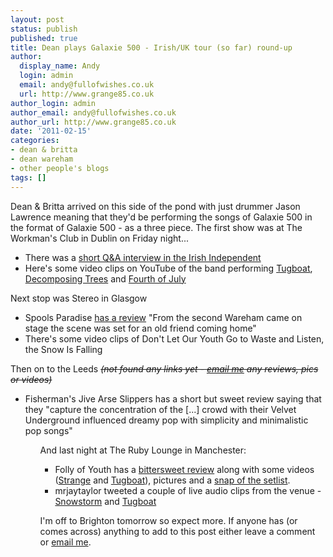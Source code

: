 ```yaml
---
layout: post
status: publish
published: true
title: Dean plays Galaxie 500 - Irish/UK tour (so far) round-up
author:
  display_name: Andy
  login: admin
  email: andy@fullofwishes.co.uk
  url: http://www.grange85.co.uk
author_login: admin
author_email: andy@fullofwishes.co.uk
author_url: http://www.grange85.co.uk
date: '2011-02-15'
categories:
- dean & britta
- dean wareham
- other people's blogs
tags: []
---
```

<p>Dean & Britta arrived on this side of the pond with just drummer Jason Lawrence meaning that they'd be performing the songs of Galaxie 500 in the format of Galaxie 500 - as a three piece. The first show was at The Workman's Club in Dublin on Friday night...</p>
<ul>
<li>There was a <a href="http://www.independent.ie/entertainment/day-and-night/qampa-galaxie-500s-dean-wareham-2535868.html">short Q&A interview in the Irish Independent</a></li>
<li>Here's some video clips on YouTube of the band performing <a href="http://www.youtube.com/watch?v=tpiWaVq9GKc">Tugboat</a>, <a href="http://www.youtube.com/watch?v=2w4Fn1ZC0uI&feature=mfu_in_order&list=UL">Decomposing Trees</a> and <a href="http://www.youtube.com/watch?v=plKaM1Qc1kA&feature=related">Fourth of July</a></li>
</ul>
<p>Next stop was Stereo in Glasgow</p>
<ul>
<li>Spools Paradise <a href="http://spoolsparadise.blogspot.com/2011/02/i-feel-alright-when-you-smile.html?utm_source=twitterfeed&utm_medium=facebook">has a review</a> "From the second Wareham came on stage the scene was set for an old friend coming home" </li>
<li>There's some video clips of Don't Let Our Youth Go to Waste and Listen, the Snow Is Falling</li>
</ul>
<p>Then on to the Leeds <del datetime="2011-02-15T13:42:17+00:00"><em>(not found any links yet - <a href="mailto:andy@grange85.co.uk">email me</a> any reviews, pics or videos)</em></del></p>
<p><ins datetime="2011-02-15T13:45:19+00:00">
<ul>
<li>Fisherman's Jive Arse Slippers has a short but sweet review saying that they "capture the concentration of the [...] crowd with their Velvet Underground influenced dreamy pop with simplicity and minimalistic pop songs"</li>
<ul></ins></p>
<p>And last night at The Ruby Lounge in Manchester:</p>
<ul>
<li>Folly of Youth has a <a href="http://follyfollyfolly.blogspot.com/2011/02/dean-wareham-plays-galaxie-500-ruby.html">bittersweet review</a> along with some videos (<a href="http://www.youtube.com/watch?v=tQ1-E6DbTt8&feature=mfu_in_order&list=UL">Strange</a> and <a href="http://www.youtube.com/watch?v=QYmF0y1phDI&feature=player_embedded">Tugboat</a>), pictures and a <a href="http://3.bp.blogspot.com/-eF8eqGDuqsw/TVnDRD-vB5I/AAAAAAAADCA/f4DtDAI1-QI/s1600/Dean%2BWareham%2Bplays%2BGalaxie%2B500%2B039.JPG" class="flower_imagebox">snap of the setlist</a>.</li>
<li>mrjaytaylor tweeted a couple of live audio clips from the venue - <a href="http://audioboo.fm/boos/278176-the-inimitable-dean-wareham-playing-galaxie-500-the-ruby-lounge">Snowstorm</a> and <a href="http://audioboo.fm/boos/278195-more-dean-wareham-playing-galaxie-500-therubylounge">Tugboat</a></li>
</ul>
<p>I'm off to Brighton tomorrow so expect more. If anyone has (or comes across) anything to add to this post either leave a comment or <a href="mailto:andy@grange85.co.uk">email me</a>.</p>
